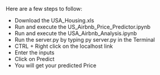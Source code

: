 Here are a few steps to follow: 
* Download the USA_Housing.xls
* Run and execute the US_Airbnb_Price_Predictor.ipynb
* Run and execute the USA_Airbnb_Analysis.ipynb
* Run the server.py by typing py server.py in the Terminal
* CTRL + Right click on the localhost link
* Enter the inputs
* Click on Predict
* You will get your predicted Price
